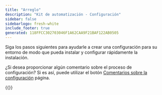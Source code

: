 ```yaml
---
title: "Arreglo"
description: "Kit de automatización - Configuración"
sidebar: false
sidebarlogo: fresh-white
include_footer: true
generated: 118FFCC302703046F1A62CAA9F21BAF122AB0505
---
```


Siga los pasos siguientes para ayudarle a crear una configuración para su entorno de modo que pueda instalar y configurar rápidamente la instalación.

¿Si desea proporcionar algún comentario sobre el proceso de configuración? Si es así, puede utilizar el botón [Comentarios sobre la configuración](/es/get-started/setup-feedback) página.

{{<questions name="/content/es/get-started/setup.json" completed="Gracias por completar los pasos de configuración" showNavigationButtons=true locale="es">}}
